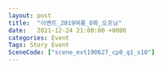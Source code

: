 ```yaml
---
layout: post
title:  "이벤트_2019여름_0화_오프닝"
date:   2021-12-24 21:00:00 +0000
categories: Event
Tags: Story Event
SceneCode: ["scene_evt190627_cp0_q1_s10"]
---
```


